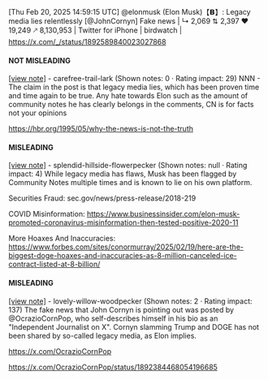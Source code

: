 [Thu Feb 20, 2025 14:59:15 UTC] @elonmusk (Elon Musk)【𝗕】: Legacy media lies relentlessly [@JohnCornyn] Fake news | ↳ 2,069 ⇅ 2,397 ♥ 19,249 🡕 8,130,953 | Twitter for iPhone | birdwatch | https://x.com/_/status/1892589840023027868

#### NOT MISLEADING

[[view note]](https://x.com/i/birdwatch/n/1892629836880838943) - carefree-trail-lark (Shown notes: 0 · Rating impact: 29)
NNN - The claim in the post is that legacy media lies, which has been proven time and time again to be true. Any hate towards Elon such as the amount of community notes he has clearly belongs in the comments, CN is for facts not your opinions

https://hbr.org/1995/05/why-the-news-is-not-the-truth

#### MISLEADING

[[view note]](https://x.com/i/birdwatch/n/1892609514358337543) - splendid-hillside-flowerpecker (Shown notes: null · Rating impact: 4)
While legacy media has flaws, Musk has been flagged by Community Notes multiple times and is known to lie on his own platform.

Securities Fraud: sec.gov/news/press-release/2018-219

COVID Misinformation: https://www.businessinsider.com/elon-musk-promoted-coronavirus-misinformation-then-tested-positive-2020-11

More Hoaxes And Inaccuracies: https://www.forbes.com/sites/conormurray/2025/02/19/here-are-the-biggest-doge-hoaxes-and-inaccuracies-as-8-million-canceled-ice-contract-listed-at-8-billion/

#### MISLEADING

[[view note]](https://x.com/i/birdwatch/n/1892591931344945623) - lovely-willow-woodpecker (Shown notes: 2 · Rating impact: 137)
The fake news that John Cornyn is pointing out was posted by @OcrazioCornPop, who self-describes himself in his bio as an "Independent Journalist on X". Cornyn slamming Trump and DOGE has not been shared by so-called legacy media, as Elon implies.

https://x.com/OcrazioCornPop

https://x.com/OcrazioCornPop/status/1892384468054196685
